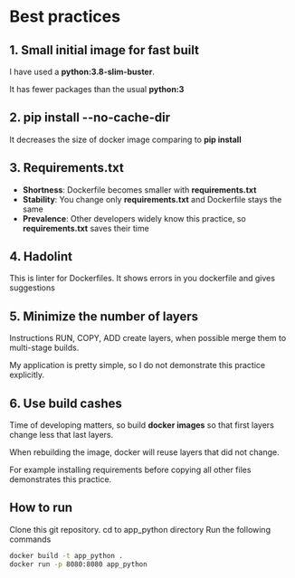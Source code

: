 # Best practices
## 1. Small initial image for fast built
I have used a **python:3.8-slim-buster**.

It has fewer packages than the usual **python:3**

## 2. pip install --no-cache-dir
It decreases the size of docker image comparing to **pip install**

## 3. Requirements.txt
* **Shortness**: Dockerfile becomes smaller with **requirements.txt**
* **Stability**: You change only **requirements.txt** and Dockerfile stays the same
* **Prevalence**: Other developers widely know this practice, so **requirements.txt** saves their time  

## 4. Hadolint
This is linter for Dockerfiles. It shows errors in you dockerfile and gives suggestions

## 5. Minimize the number of layers
Instructions RUN, COPY, ADD create layers, when possible merge them to multi-stage builds.

My application is pretty simple, so I do not demonstrate this practice explicitly.

## 6. Use build cashes
Time of developing matters, so build **docker images** so that first layers change less that last layers.

When rebuilding the image, docker will reuse layers that did not change.

For example installing requirements before copying all other files demonstrates this practice.

## How to run
Clone this git repository.
cd to app_python directory
Run the following commands

```bash
docker build -t app_python .
docker run -p 8080:8080 app_python
```